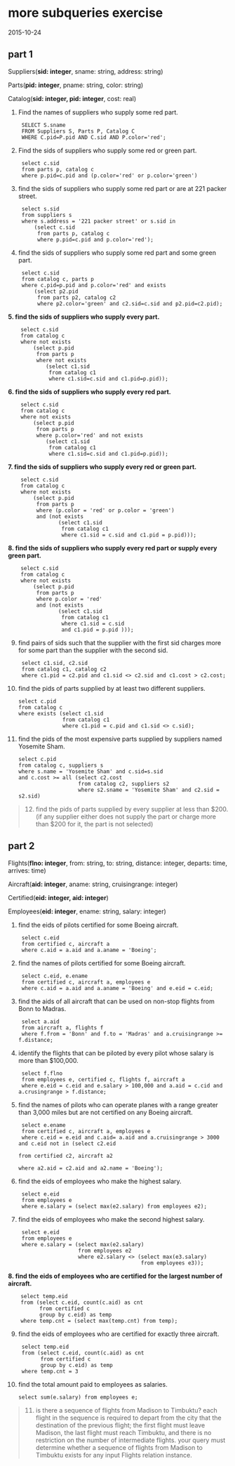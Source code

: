# more subqueries exercise

2015-10-24

## part 1

Suppliers(**sid: integer**, sname: string, address: string)

Parts(**pid: integer**, pname: string, color: string)

Catalog(**sid: integer, pid: integer**, cost: real)

1. Find the names of suppliers who supply some red part.

		SELECT S.sname
		FROM Suppliers S, Parts P, Catalog C
		WHERE C.pid=P.pid AND C.sid AND P.color='red';

2. Find the sids of suppliers who supply some red or green part.

		select c.sid
		from parts p, catalog c
		where p.pid=c.pid and (p.color='red' or p.color='green')

3. find the sids of suppliers who supply some red part or are at 221 packer street.

		select s.sid
		from suppliers s
		where s.address = '221 packer street' or s.sid in 
			(select c.sid
			 from parts p, catalog c
			 where p.pid=c.pid and p.color='red');

4. find the sids of suppliers who supply some red part and some green part.

		select c.sid
		from catalog c, parts p
		where c.pid=p.pid and p.color='red' and exists
			(select p2.pid
			 from parts p2, catalog c2
			 where p2.color='green' and c2.sid=c.sid and p2.pid=c2.pid);

**5. find the sids of suppliers who supply every part.**

		select c.sid
		from catalog c
		where not exists
			(select p.pid
			 from parts p
			 where not exists
			 	(select c1.sid
			 	 from catalog c1
			 	 where c1.sid=c.sid and c1.pid=p.pid));

**6. find the sids of suppliers who supply every red part.**

		select c.sid
		from catalog c
		where not exists
			(select p.pid
			 from parts p
			 where p.color='red' and not exists
			 	(select c1.sid
			 	 from catalog c1
			 	 where c1.sid=c.sid and c1.pid=p.pid));

**7. find the sids of suppliers who supply every red or green part.**

		select c.sid
		from catalog c
		where not exists
			(select p.pid
			 from parts p
			 where (p.color = 'red' or p.color = 'green') 
			 and (not exists
			 		(select c1.sid
			 		 from catalog c1
			 		 where c1.sid = c.sid and c1.pid = p.pid)));

**8. find the sids of suppliers who supply every red part or supply every green part.**

		select c.sid
		from catalog c
		where not exists
			(select p.pid
			 from parts p
			 where p.color = 'red'
			 and (not exists
			 		(select c1.sid
			 		 from catalog c1
			 		 where c1.sid = c.sid
			 		 and c1.pid = p.pid )));

9. find pairs of sids such that the supplier with the first sid charges more for some part than the supplier with the second sid.

		select c1.sid, c2.sid
		from catalog c1, catalog c2
		where c1.pid = c2.pid and c1.sid <> c2.sid and c1.cost > c2.cost;

10. find the pids of parts supplied by at least two different suppliers.

		select c.pid
		from catalog c
		where exists (select c1.sid
					  from catalog c1
					  where c1.pid = c.pid and c1.sid <> c.sid);

11. find the pids of the most expensive parts supplied by suppliers named Yosemite Sham.

		select c.pid
		from catalog c, suppliers s
		where s.name = 'Yosemite Sham' and c.sid=s.sid
		and c.cost >= all (select c2.cost
						   from catalog c2, suppliers s2
						   where s2.sname = 'Yosemite Sham' and c2.sid = s2.sid)

> 12. find the pids of parts supplied by every supplier at less than $200. (if any supplier either does not supply the part or charge more than $200 for it, the part is not selected)

## part 2

Flights(**flno: integer**, from: string, to: string, distance: integer, departs: time, arrives: time)

Aircraft(**aid: integer**, aname: string, cruisingrange: integer)

Certified(**eid: integer, aid: integer**)

Employees(**eid: integer**, ename: string, salary: integer)

1. find the eids of pilots certified for some Boeing aircraft.

		select c.eid
		from certified c, aircraft a
		where c.aid = a.aid and a.aname = 'Boeing';

2. find the names of pilots certified for some Boeing aircraft.

		select c.eid, e.ename
		from certified c, aircraft a, employees e
		where c.aid = a.aid and a.aname = 'Boeing' and e.eid = c.eid;

3. find the aids of all aircraft that can be used on non-stop flights from Bonn to Madras.

		select a.aid
		from aircraft a, flights f
		where f.from = 'Bonn' and f.to = 'Madras' and a.cruisingrange >= f.distance;

4. identify the flights that can be piloted by every pilot whose salary is more than $100,000.

		select f.flno
		from employees e, certified c, flights f, aircraft a
		where e.eid = c.eid and e.salary > 100,000 and a.aid = c.cid and a.crusingrange > f.distance;

5. find the names of pilots who can operate planes with a range greater than 3,000 miles but are not certified on any Boeing aircraft.

		select e.ename
		from certified c, aircraft a, employees e
		where c.eid = e.eid and c.aid= a.aid and a.cruisingrange > 3000 and c.eid not in (select c2.eid
																						  from certified c2, aircraft a2
																						  where a2.aid = c2.aid and a2.name = 'Boeing');

6. find the eids of employees who make the highest salary.

		select e.eid
		from employees e
		where e.salary = (select max(e2.salary) from employees e2);

7. find the eids of employees who make the second highest salary.

		select e.eid
		from employees e
		where e.salary = (select max(e2.salary)
						  from employees e2
						  where e2.salary <> (select max(e3.salary)
						  					  from employees e3));

**8. find the eids of employees who are certified for the largest number of aircraft.**

		select temp.eid
		from (select c.eid, count(c.aid) as cnt
			  from certified c
			  group by c.eid) as temp
		where temp.cnt = (select max(temp.cnt) from temp);

9. find the eids of employees who are certified for exactly three aircraft.

		select temp.eid
		from (select c.eid, count(c.aid) as cnt
		      from certified c
		      group by c.eid) as temp
		where temp.cnt = 3

10. find the total amount paid to employees as salaries.

		select sum(e.salary) from employees e;

> 11. is there a sequence of flights from Madison to Timbuktu? each flight in the sequence is required to depart from the city that the destination of the previous flight; the first flight must leave Madison, the last flight must reach Timbuktu, and there is no restriction on the number of intermediate flights. your query must determine whether a sequence of flights from Madison to Timbuktu exists for any input Flights relation instance.
